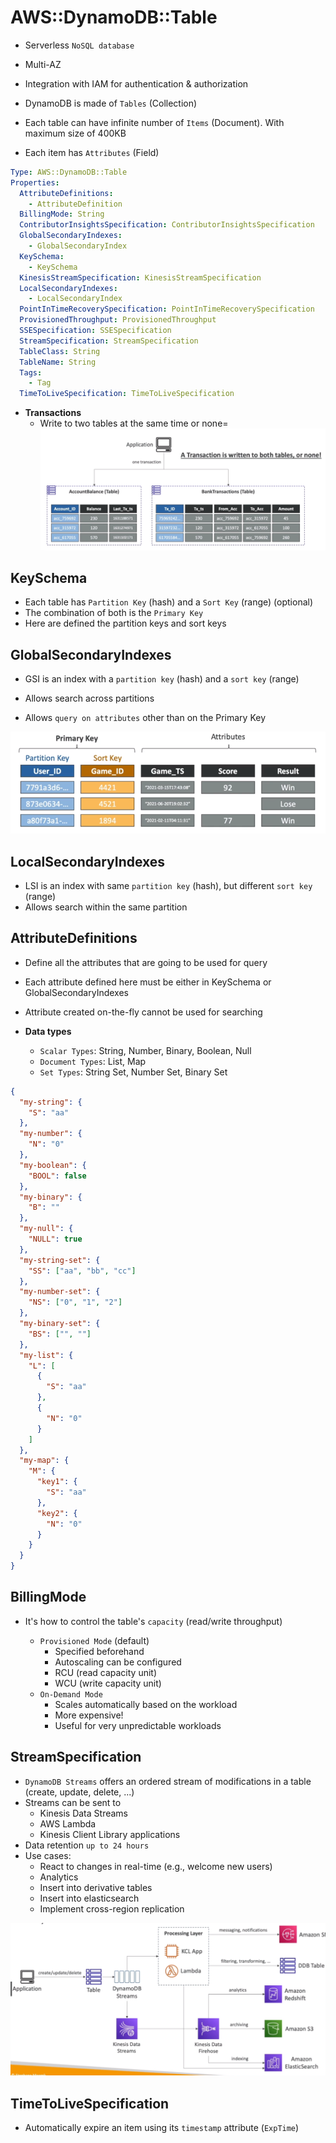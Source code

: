 # AWS::DynamoDB::Table

- Serverless `NoSQL database`
- Multi-AZ
- Integration with IAM for authentication & authorization

- DynamoDB is made of `Tables` (Collection)
- Each table can have infinite number of `Items` (Document). With maximum size of 400KB
- Each item has `Attributes` (Field)

```yaml
Type: AWS::DynamoDB::Table
Properties:
  AttributeDefinitions:
    - AttributeDefinition
  BillingMode: String
  ContributorInsightsSpecification: ContributorInsightsSpecification
  GlobalSecondaryIndexes:
    - GlobalSecondaryIndex
  KeySchema:
    - KeySchema
  KinesisStreamSpecification: KinesisStreamSpecification
  LocalSecondaryIndexes:
    - LocalSecondaryIndex
  PointInTimeRecoverySpecification: PointInTimeRecoverySpecification
  ProvisionedThroughput: ProvisionedThroughput
  SSESpecification: SSESpecification
  StreamSpecification: StreamSpecification
  TableClass: String
  TableName: String
  Tags:
    - Tag
  TimeToLiveSpecification: TimeToLiveSpecification
```

- **Transactions**
  - Write to two tables at the same time or none=
    ![Transactions](../../../images/dynamodb-transactions.png)

## KeySchema

- Each table has `Partition Key` (hash) and a `Sort Key` (range) (optional)
- The combination of both is the `Primary Key`
- Here are defined the partition keys and sort keys

## GlobalSecondaryIndexes

- GSI is an index with a `partition key` (hash) and a `sort key` (range)
- Allows search across partitions

- Allows `query on attributes` other than on the Primary Key

![Indexes](../../../images/dynamodb-indexes.png)

## LocalSecondaryIndexes

- LSI is an index with same `partition key` (hash), but different `sort key` (range)
- Allows search within the same partition

## AttributeDefinitions

- Define all the attributes that are going to be used for query
- Each attribute defined here must be either in KeySchema or GlobalSecondaryIndexes
- Attribute created on-the-fly cannot be used for searching

- **Data types**
  - `Scalar Types`: String, Number, Binary, Boolean, Null
  - `Document Types`: List, Map
  - `Set Types`: String Set, Number Set, Binary Set

```json
{
  "my-string": {
    "S": "aa"
  },
  "my-number": {
    "N": "0"
  },
  "my-boolean": {
    "BOOL": false
  },
  "my-binary": {
    "B": ""
  },
  "my-null": {
    "NULL": true
  },
  "my-string-set": {
    "SS": ["aa", "bb", "cc"]
  },
  "my-number-set": {
    "NS": ["0", "1", "2"]
  },
  "my-binary-set": {
    "BS": ["", ""]
  },
  "my-list": {
    "L": [
      {
        "S": "aa"
      },
      {
        "N": "0"
      }
    ]
  },
  "my-map": {
    "M": {
      "key1": {
        "S": "aa"
      },
      "key2": {
        "N": "0"
      }
    }
  }
}
```

## BillingMode

- It's how to control the table's `capacity` (read/write throughput)

  - `Provisioned Mode` (default)
    - Specified beforehand
    - Autoscaling can be configured
    - RCU (read capacity unit)
    - WCU (write capacity unit)
  - `On-Demand Mode`
    - Scales automatically based on the workload
    - More expensive!
    - Useful for very unpredictable workloads

## StreamSpecification

- `DynamoDB Streams` offers an ordered stream of modifications in a table (create, update, delete, ...)
- Streams can be sent to
  - Kinesis Data Streams
  - AWS Lambda
  - Kinesis Client Library applications
- Data retention `up to 24 hours`
- Use cases:
  - React to changes in real-time (e.g., welcome new users)
  - Analytics
  - Insert into derivative tables
  - Insert into elasticsearch
  - Implement cross-region replication

![Streams](../../../images/dynamodb-streams.png)

## TimeToLiveSpecification

- Automatically expire an item using its `timestamp` attribute (`ExpTime`)
